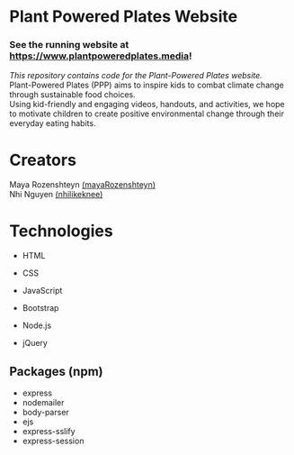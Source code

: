 # Plant Powered Plates Website
### See the running website at https://www.plantpoweredplates.media!   
*This repository contains code for the Plant-Powered Plates website.*   
Plant-Powered Plates (PPP) aims to inspire kids to combat climate change through sustainable food choices.   
Using kid-friendly and engaging videos, handouts, and activities, we hope to motivate children to create positive environmental change through their everyday eating habits.

# Creators
Maya Rozenshteyn [(mayaRozenshteyn)](https://github.com/mayaRozenshteyn)   
Nhi Nguyen [(nhilikeknee)](https://github.com/nhilikeknee)

# Technologies
* HTML
* CSS
* JavaScript
* Bootstrap

* Node.js
* jQuery

 ## Packages (npm)
 * express
 * nodemailer
 * body-parser
 * ejs
 * express-sslify
 * express-session
 
